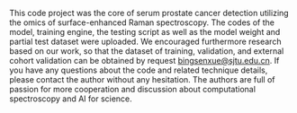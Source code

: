 This code project was the core of serum prostate cancer detection utilizing the omics of surface-enhanced Raman spectroscopy.
The codes of the model, training engine, the testing script as well as the model weight and partial test dataset were uploaded. 
We encouraged furthermore research based on our work, so that the dataset of training, validation, and external cohort validation can be obtained by request bingsenxue@sjtu.edu.cn.
If you have any questions about the code and related technique details, please contact the author without any hesitation.
The authors are full of passion for more cooperation and discussion about computational spectroscopy and AI for science.
